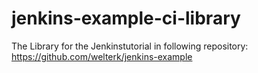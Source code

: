# jenkins-example-ci-library

The Library for the Jenkinstutorial in following repository:
https://github.com/welterk/jenkins-example